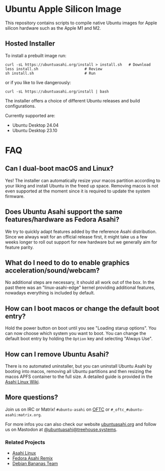 # Ubuntu Apple Silicon Image

This repository contains scripts to compile native Ubuntu images for
Apple silicon hardware such as the Apple M1 and M2.

## Hosted Installer

To install a prebuilt image run:

```
curl -sL https://ubuntuasahi.org/install > install.sh	# Download
less install.sh						# Review
sh install.sh						# Run
```

or if you like to live dangerously:

```
curl -sL https://ubuntuasahi.org/install | bash
```

The installer offers a choice of different Ubuntu releases and build configurations.

Currently supported are:

- Ubuntu Desktop 24.04
- Ubuntu Desktop 23.10

# FAQ

## Can I dual-boot macOS and Linux?

Yes! The installer can automatically resize your macos partition according to
your liking and install Ubuntu in the freed up space.
Removing macos is not even supported at the moment since it is required
to update the system firmware.

## Does Ubuntu Asahi support the same features/hardware as Fedora Asahi?

We try to quickly adapt features added by the reference Asahi distribution.
Since we always wait for an official release first, it might take us a few
weeks longer to roll out support for new hardware but we generally aim for
feature parity.

## What do I need to do to enable graphics acceleration/sound/webcam?

No additional steps are necessary, it should all work out of the box.
In the past there was an "linux-asahi-edge" kernel providing additional
features, nowadays everything is included by default.

## How can I boot macos or change the default boot entry?

Hold the power button on boot until you see "Loading starup options". You can
now choose which system you want to boot. You can change the default boot entry
by holding the `Option` key and selecting "Always Use".

## How can I remove Ubuntu Asahi?

There is no automated uninstaller, but you can uninstall Ubuntu Asahi by booting
into macos, removing all Ubuntu partitions and then resizing the macos APFS
container to the full size.
A detailed guide is provided in the
[Asahi Linux Wiki](https://github.com/AsahiLinux/docs/wiki/Partitioning-cheatsheet).

## More questions?

Join us on IRC or Matrix!
`#ubuntu-asahi` on [OFTC](https://www.oftc.net/) or `#_oftc_#ubuntu-asahi:matrix.org`.

For more infos you can also check our website [ubuntuasahi.org](https://ubuntuasahi.org)
and follow us on Mastodon at
[@ubuntuasahi@treehouse.systems](https://social.treehouse.systems/@ubuntuasahi).

### Related Projects

- [Asahi Linux](https://asahilinux.org/)
- [Fedora Asahi Remix](https://fedora-asahi-remix.org/)
- [Debian Bananas Team](https://wiki.debian.org/Teams/Bananas)
